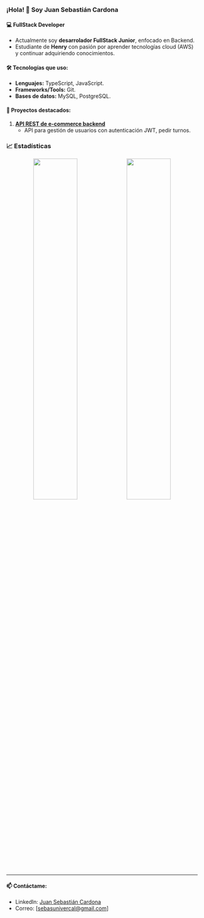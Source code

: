 ### ¡Hola! 👋 Soy Juan Sebastián Cardona

#### 💻 FullStack Developer 
- Actualmente soy **desarrolador FullStack Junior**, enfocado en Backend.
- Estudiante de **Henry** con pasión por aprender tecnologías cloud (AWS) y continuar adquiriendo conocimientos.  

#### 🛠️ Tecnologías que uso:  
- **Lenguajes:** TypeScript, JavaScript.  
- **Frameworks/Tools:** Git.
- **Bases de datos:** MySQL, PostgreSQL.  

#### 🔭 Proyectos destacados:  
1. **[API REST de e-commerce backend](https://github.com/Sebaswolf31)**  
   - API para gestión de usuarios con autenticación JWT, pedir turnos.


### 📈 Estadísticas
<p align="center">
  <img src="https://github-readme-stats.vercel.app/api?username=Sebaswolf31&show_icons=true&theme=dark" width="48%">
  <img src="https://github-readme-stats.vercel.app/api/top-langs/?username=Sebaswolf31&layout=compact&theme=dark" width="48%">
</p>

---


#### 📫 Contáctame:  
- LinkedIn: [Juan Sebastián Cardona](https://www.linkedin.com/in/juan-sebastian-cardona-595449261/)  
- Correo: [sebasunivercal@gmail.com]  

